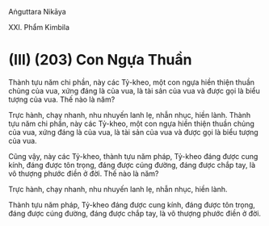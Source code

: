 Aṅguttara Nikāya

XXI. Phẩm Kimbila

# (III) (203) Con Ngựa Thuần

Thành tựu năm chi phần, này các Tỷ-kheo, một con ngựa hiền thiện thuần chủng của vua, xứng đáng là của vua, là tài sản của vua và được gọi là biểu tượng của vua. Thế nào là năm?

Trực hành, chạy nhanh, nhu nhuyến lanh lẹ, nhẫn nhục, hiền lành. Thành tựu năm chi phần, này các Tỷ-kheo, một con ngựa hiền thiện thuần chủng của vua, xứng đáng là của vua, là tài sản của vua và được gọi là biểu tượng của vua.

Cũng vậy, này các Tỷ-kheo, thành tựu năm pháp, Tỷ-kheo đáng được cung kính, đáng được tôn trọng, đáng được cúng đường, đáng được chắp tay, là vô thượng phước điền ở đời. Thế nào là năm?

Trực hành, chạy nhanh, nhu nhuyến lanh lẹ, nhẫn nhục, hiền lành.

Thành tựu năm pháp, Tỷ-kheo đáng được cung kính, đáng được tôn trọng, đáng được cúng đường, đáng được chắp tay, là vô thượng phước điền ở đời.

